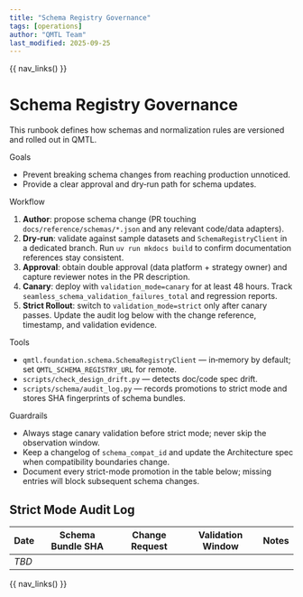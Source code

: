```yaml
---
title: "Schema Registry Governance"
tags: [operations]
author: "QMTL Team"
last_modified: 2025-09-25
---
```


{{ nav_links() }}

# Schema Registry Governance

This runbook defines how schemas and normalization rules are versioned and rolled out in QMTL.

Goals
- Prevent breaking schema changes from reaching production unnoticed.
- Provide a clear approval and dry‑run path for schema updates.

Workflow
1) **Author**: propose schema change (PR touching `docs/reference/schemas/*.json` and any relevant code/data adapters).
2) **Dry‑run**: validate against sample datasets and `SchemaRegistryClient` in a dedicated branch. Run `uv run mkdocs build` to confirm documentation references stay consistent.
3) **Approval**: obtain double approval (data platform + strategy owner) and capture reviewer notes in the PR description.
4) **Canary**: deploy with `validation_mode=canary` for at least 48 hours. Track `seamless_schema_validation_failures_total` and regression reports.
5) **Strict Rollout**: switch to `validation_mode=strict` only after canary passes. Update the audit log below with the change reference, timestamp, and validation evidence.

Tools
- `qmtl.foundation.schema.SchemaRegistryClient` — in‑memory by default; set `QMTL_SCHEMA_REGISTRY_URL` for remote.
- `scripts/check_design_drift.py` — detects doc/code spec drift.
- `scripts/schema/audit_log.py` — records promotions to strict mode and stores SHA fingerprints of schema bundles.

Guardrails
- Always stage canary validation before strict mode; never skip the observation window.
- Keep a changelog of `schema_compat_id` and update the Architecture spec when compatibility boundaries change.
- Document every strict-mode promotion in the table below; missing entries will block subsequent schema changes.

## Strict Mode Audit Log

| Date       | Schema Bundle SHA | Change Request | Validation Window | Notes |
|------------|------------------|----------------|-------------------|-------|
| _TBD_      |                  |                |                   |       |

{{ nav_links() }}


